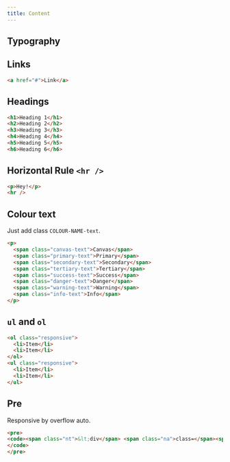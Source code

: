 ```yaml
---
title: Content
---
```


## Typography

## Links

```html
<a href="#">Link</a>
```

## Headings

```html
<h1>Heading 1</h1>
<h2>Heading 2</h2>
<h3>Heading 3</h3>
<h4>Heading 4</h4>
<h5>Heading 5</h5>
<h6>Heading 6</h6>
```

## Horizontal Rule `<hr />`
```html
<p>Hey!</p>
<hr />
```

## Colour text

Just add class `COLOUR-NAME-text`.

```html
<p>
  <span class="canvas-text">Canvas</span>
  <span class="primary-text">Primary</span>
  <span class="secondary-text">Secondary</span>
  <span class="tertiary-text">Tertiary</span>
  <span class="success-text">Success</span>
  <span class="danger-text">Danger</span>
  <span class="warning-text">Warning</span>
  <span class="info-text">Info</span>
</p>
```

## `ul` and `ol`

```html
<ol class="responsive">
  <li>Item</li>
  <li>Item</li>
</ol>
<ul class="responsive">
  <li>Item</li>
  <li>Item</li>
</ul>
```

## Pre

Responsive by overflow auto.

```html
<pre>
<code><span class="nt">&lt;div</span> <span class="na">class=</span><span class="s">"responsive primary card"</span> <span class="na">style=</span><span class="s">"width: 200px; height: 3em;"</span><span class="nt">&gt;</span>Item<span class="nt">&lt;/div&gt;</span><span class="nt">&lt;div</span> <span class="na">class=</span><span class="s">"responsive primary card"</span> <span class="na">style=</span><span class="s">"width: 300px; height: 3em;"</span><span class="nt">&gt;</span>Item<span class="nt">&lt;/div&gt;</span>
</code>
</pre>
```